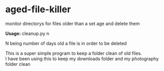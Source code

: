 # aged-file-killer
monitor directorys for files older than a set age and delete them  

__Usage:__ cleanup.py n  

N being number of days old a file is in order to be deleted  

This is a super simple program to keep a folder clean of old files.  
I have been using this to keep my downloads folder and my photography folder clean  


